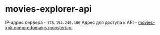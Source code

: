 # movies-explorer-api

IP-адрес сервера - `178.154.240.106`
Адрес для доступа к API - [movies-xplr.nomoredomains.monster/api](https://movies-xplr.nomoredomains.monster/api/)
